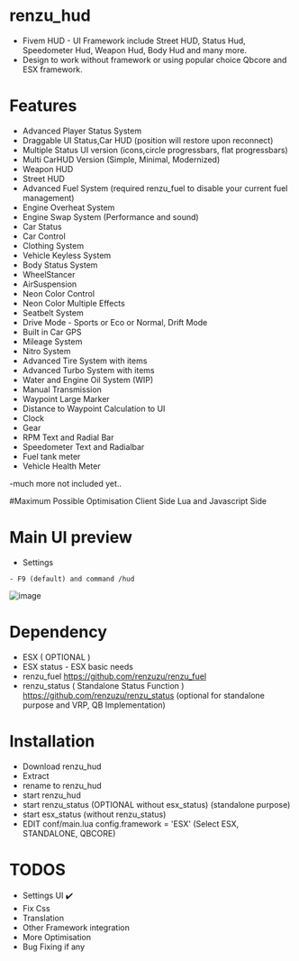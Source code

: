 # renzu_hud
- Fivem HUD - UI Framework include Street HUD, Status Hud, Speedometer Hud, Weapon Hud, Body Hud and many more.
- Design to work without framework or using popular choice Qbcore and ESX framework.
# Features
- Advanced Player Status System
- Draggable UI Status,Car HUD (position will restore upon reconnect)
- Multiple Status UI version (icons,circle progressbars, flat progressbars)
- Multi CarHUD Version (Simple, Minimal, Modernized)
- Weapon HUD
- Street HUD
- Advanced Fuel System (required renzu_fuel to disable your current fuel management)
- Engine Overheat System
- Engine Swap System (Performance and sound)
- Car Status
- Car Control
- Clothing System
- Vehicle Keyless System
- Body Status System
- WheelStancer
- AirSuspension
- Neon Color Control
- Neon Color Multiple Effects
- Seatbelt System
- Drive Mode - Sports or Eco or Normal, Drift Mode
- Built in Car GPS
- Mileage System
- Nitro System
- Advanced Tire System with items
- Advanced Turbo System with items
- Water and Engine Oil System (WIP)
- Manual Transmission
- Waypoint Large Marker
- Distance to Waypoint Calculation to UI
- Clock
- Gear
- RPM Text and Radial Bar
- Speedometer Text and Radialbar
- Fuel tank meter
- Vehicle Health Meter

-much more not included yet..

#Maximum Possible Optimisation
Client Side Lua and Javascript Side
# Main UI preview
- Settings
```
- F9 (default) and command /hud
```
![image](https://user-images.githubusercontent.com/82306584/130363160-9c63031b-8e19-42c1-aab3-1d24326ac322.png)

# Dependency
- ESX ( OPTIONAL )
- ESX status - ESX basic needs 
- renzu_fuel https://github.com/renzuzu/renzu_fuel
- renzu_status ( Standalone Status Function ) https://github.com/renzuzu/renzu_status (optional for standalone purpose and VRP, QB Implementation)

# Installation
- Download renzu_hud
- Extract
- rename to renzu_hud
- start renzu_hud
- start renzu_status (OPTIONAL without esx_status) (standalone purpose)
- start esx_status (without renzu_status)
- EDIT conf/main.lua config.framework = 'ESX' (Select ESX, STANDALONE, QBCORE)

# TODOS
- Settings UI ✔️
- Fix Css
- Translation
- Other Framework integration
- More Optimisation
- Bug Fixing if any

